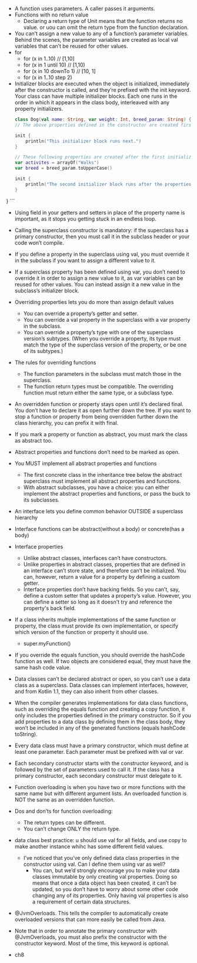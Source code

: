 - A function uses parameters. A caller passes it arguments.
- Functions with no return value
    - Declaring a return type of Unit means that the function returns no value. or uou can omit the return type from the function declaration.
- You can’t assign a new value to any of a function’s parameter variables. Behind the scenes, the parameter variables are created as local val variables that can’t be reused for other values.
- for
    - for (x in 1..10) // [1,10]
    - for (x in 1 until 10) // [1,10)
    - for (x in 10 downTo 1) // [10, 1]
    - for (x in 1..10 step 2)
- Initializer blocks are executed when the object is initialized, immediately after the constructor is called, and they’re prefixed with the init keyword. Your class can have multiple initializer blocks. Each one runs in the order in which it appears in the class body, interleaved with any property initializers.
    ``` Kotlin
    class Dog(val name: String, var weight: Int, breed_param: String) {
    // The above properties defined in the constructor are created first

    init {
        println("This initializer block runs next.")
    }

    // These following properties are created after the first initializer block has finished.
    var activites = arrayOf("Walks")
    var breed = breed_param.toUpperCase()

    init {
        println("The second initializer block runs after the properties above have been created")
    }
}
    ```
- Using field in your getters and setters in place of the property name is important, as it stops you getting stuck in an endless loop.
- Calling the superclass constructor is mandatory: if the superclass has a primary constructor, then you must call it in the subclass header or your code won’t compile.
- If you define a property in the superclass using val, you must override it in the subclass if you want to assign a different value to it.
- If a superclass property has been defined using var, you don’t need to override it in order to assign a new value to it, as var variables can be reused for other values. You can instead assign it a new value in the subclass’s initializer block.
- Overriding properties lets you do more than assign default values
    - You can override a property’s getter and setter.
    - You can override a val property in the superclass with a var property in the subclass.
    - You can override a property’s type with one of the superclass version’s subtypes. (When you override a property, its type must match the type of the superclass version of the property, or be one of its subtypes.)
- The rules for overriding functions
    - The function parameters in the subclass must match those in the superclass.
    - The function return types must be compatible. The overriding function must return either the same type, or a subclass type.
- An overridden function or property stays open until it’s declared final. You don’t have to declare it as open further down the tree. If you want to stop a function or property from being overridden further down the class hierarchy, you can prefix it with final.
- If you mark a property or function as abstract, you must mark the class as abstract too.
- Abstract properties and functions don’t need to be marked as open.
- You MUST implement all abstract properties and functions
    - The first concrete class in the inheritance tree below the abstract superclass must implement all abstract properties and functions.
    - With abstract subclasses, you have a choice: you can either implement the abstract properties and functions, or pass the buck to its subclasses.
- An interface lets you define common behavior OUTSIDE a superclass hierarchy
- Interface functions can be abstract(without a body) or concrete(has a body)
- Interface properties
    - Unlike abstract classes, interfaces can’t have constructors.
    - Unlike properties in abstract classes, properties that are defined in an interface can’t store state, and therefore can’t be initialized. You can, however, return a value for a property by defining a custom getter.
    - Interface properties don’t have backing fields. So you can’t, say, define a custom setter that updates a property’s value. However, you can define a setter so long as it doesn't try and reference the property's back field.
- If a class inherits multiple implementations of the same function or property, the class must provide its own implementation, or specify which version of the function or property it should use.
    - super<A>.myFunction()
- If you override the equals function, you should override the hashCode function as well. If two objects are considered equal, they must have the same hash code value.
- Data classes can’t be declared abstract or open, so you can’t use a data class as a superclass. Data classes can implement interfaces, however, and from Kotlin 1.1, they can also inherit from other classes.
- When the compiler generates implementations for data class functions, such as overriding the equals function and creating a copy function, it only includes the properties defined in the primary constructor. So if you add properties to a data class by defining them in the class body, they won’t be included in any of the generated functions (equals hashCode toString).
- Every data class must have a primary constructor, which must define at least one parameter. Each parameter must be prefixed with val or var.
- Each secondary constructor starts with the constructor keyword, and is followed by the set of parameters used to call it. If the class has a primary constructor, each secondary constructor must delegate to it. 
- Function overloading is when you have two or more functions with the same name but with different argument lists. An overloaded function is NOT the same as an overridden function.
- Dos and don’ts for function overloading:
    - The return types can be different.
    - You can’t change ONLY the return type.
- data class best practice: u should use val for all fields, and use copy to make another instance whihc has some different field values.
    - I’ve noticed that you’ve only defined data class properties in the constructor using val. Can I define them using var as well?
        - You can, but we’d strongly encourage you to make your data classes immutable by only creating val properties. Doing so means that once a data object has been created, it can’t be updated, so you don’t have to worry about some other code changing any of its properties. Only having val properties is also a requirement of certain data structures.
-  @JvmOverloads. This tells the compiler to automatically create overloaded versions that can more easily be called from Java.
- Note that in order to annotate the primary constructor with @JvmOverloads, you must also prefix the constructor with the constructor keyword. Most of the time, this keyword is optional.



- ch8